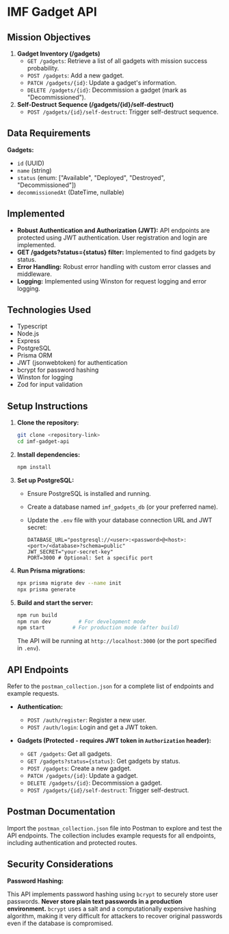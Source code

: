 # IMF Gadget API

## Mission Objectives

1.  **Gadget Inventory (/gadgets)**
    *   `GET /gadgets`: Retrieve a list of all gadgets with mission success probability.
    *   `POST /gadgets`: Add a new gadget.
    *   `PATCH /gadgets/{id}`: Update a gadget's information.
    *   `DELETE /gadgets/{id}`: Decommission a gadget (mark as "Decommissioned").
2.  **Self-Destruct Sequence (/gadgets/{id}/self-destruct)**
    *   `POST /gadgets/{id}/self-destruct`: Trigger self-destruct sequence.

## Data Requirements

**Gadgets:**

*   `id` (UUID)
*   `name` (string)
*   `status` (enum: ["Available", "Deployed", "Destroyed", "Decommissioned"])
*   `decommissionedAt` (DateTime, nullable)

## Implemented

*   **Robust Authentication and Authorization (JWT):** API endpoints are protected using JWT authentication. User registration and login are implemented.
*   **GET /gadgets?status={status} filter:** Implemented to find gadgets by status.
*   **Error Handling:** Robust error handling with custom error classes and middleware.
*   **Logging:** Implemented using Winston for request logging and error logging.

## Technologies Used

*   Typescript
*   Node.js
*   Express
*   PostgreSQL
*   Prisma ORM
*   JWT (jsonwebtoken) for authentication
*   bcrypt for password hashing
*   Winston for logging
*   Zod for input validation

## Setup Instructions

1.  **Clone the repository:**

    ```bash
    git clone <repository-link>
    cd imf-gadget-api
    ```

2.  **Install dependencies:**

    ```bash
    npm install
    ```

3.  **Set up PostgreSQL:**
    *   Ensure PostgreSQL is installed and running.
    *   Create a database named `imf_gadgets_db` (or your preferred name).
    *   Update the `.env` file with your database connection URL and JWT secret:

        ```env
        DATABASE_URL="postgresql://<user>:<password>@<host>:<port>/<database>?schema=public"
        JWT_SECRET="your-secret-key"
        PORT=3000 # Optional: Set a specific port
        ```

4.  **Run Prisma migrations:**

    ```bash
    npx prisma migrate dev --name init
    npx prisma generate
    ```

5.  **Build and start the server:**

    ```bash
    npm run build
    npm run dev         # For development mode
    npm start         # For production mode (after build)
    ```

    The API will be running at `http://localhost:3000` (or the port specified in `.env`).

## API Endpoints

Refer to the `postman_collection.json` for a complete list of endpoints and example requests.

*   **Authentication:**
    *   `POST /auth/register`: Register a new user.
    *   `POST /auth/login`: Login and get a JWT token.

*   **Gadgets (Protected - requires JWT token in `Authorization` header):**
    *   `GET /gadgets`: Get all gadgets.
    *   `GET /gadgets?status={status}`: Get gadgets by status.
    *   `POST /gadgets`: Create a new gadget.
    *   `PATCH /gadgets/{id}`: Update a gadget.
    *   `DELETE /gadgets/{id}`: Decommission a gadget.
    *   `POST /gadgets/{id}/self-destruct`: Trigger self-destruct.

## Postman Documentation

Import the `postman_collection.json` file into Postman to explore and test the API endpoints.  The collection includes example requests for all endpoints, including authentication and protected routes.

## Security Considerations

**Password Hashing:**

This API implements password hashing using `bcrypt` to securely store user passwords.  **Never store plain text passwords in a production environment.**  `bcrypt` uses a salt and a computationally expensive hashing algorithm, making it very difficult for attackers to recover original passwords even if the database is compromised.
